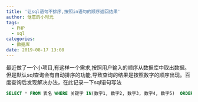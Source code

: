 ```yaml
---
title: '让sql语句不排序,按照in语句的顺序返回结果'
author: 惬意的小时光
tags:
  - PHP
  - sql
categories:
  - 数据库
date: 2019-08-17 13:08
---
```


<Boxx/>

最近做了一个小项目,有这样一个需求,按照用户输入的顺序从数据库中取出数据。但是默认sql查询会有自动排序的功能,导致查询的结果是按照数字的顺序出现。百度查询后发现解决办法，在此记录一下sql语句写法

```sql
SELECT * FROM 表名 WHERE 关键字 IN(数字1, 数字2, 数字3, 数字4, 数字5)  ORDER BY INSTR(',数字1, 数字2, 数字3, 数字4, 数字5,',CONCAT(',',关键字,','))
```

<Vssue :title="$title" />

